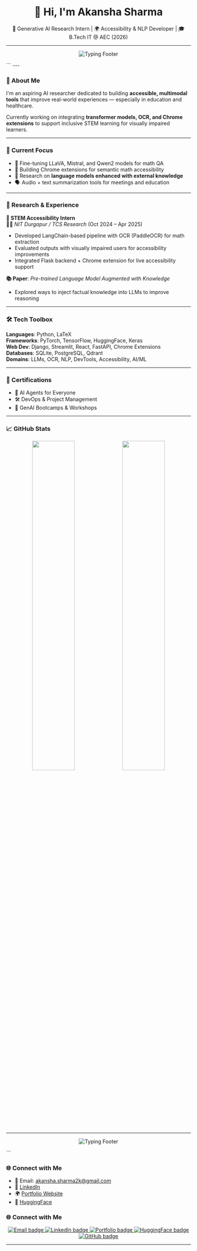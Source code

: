 <h1 align="center">👋 Hi, I'm Akansha Sharma</h1>
<p align="center">
  🧠 Generative AI Research Intern | 🌍 Accessibility & NLP Developer | 🎓 B.Tech IT @ AEC (2026)
</p>

---
<p align="center"> <img src="https://readme-typing-svg.herokuapp.com?font=Fira+Code&size=18&pause=1000&color=0AFFEF&center=true&vCenter=true&width=435&lines=Building+Empathetic+AI+for+Everyone;Driven+by+Accessibility+and+Impact" alt="Typing Footer" /> </p> ```
---

### 💬 About Me
I'm an aspiring AI researcher dedicated to building **accessible, multimodal tools** that improve real-world experiences — especially in education and healthcare.  

Currently working on integrating **transformer models, OCR, and Chrome extensions** to support inclusive STEM learning for visually impaired learners.

---

### 🔭 Current Focus
- 🤖 Fine-tuning LLaVA, Mistral, and Qwen2 models for math QA  
- 🧩 Building Chrome extensions for semantic math accessibility  
- 📘 Research on **language models enhanced with external knowledge**  
- 🗣️ Audio + text summarization tools for meetings and education

---

### 🧪 Research & Experience

**🔬 STEM Accessibility Intern**  
🧑‍💻 *NIT Durgapur / TCS Research* (Oct 2024 – Apr 2025)  
- Developed LangChain-based pipeline with OCR (PaddleOCR) for math extraction  
- Evaluated outputs with visually impaired users for accessibility improvements  
- Integrated Flask backend + Chrome extension for live accessibility support  

**📚 Paper**: *Pre-trained Language Model Augmented with Knowledge*  
- Explored ways to inject factual knowledge into LLMs to improve reasoning

---


### 🛠️ Tech Toolbox

**Languages**: Python, LaTeX  
**Frameworks**: PyTorch, TensorFlow, HuggingFace, Keras  
**Web Dev**: Django, Streamlit, React, FastAPI, Chrome Extensions  
**Databases**: SQLite, PostgreSQL, Qdrant  
**Domains**: LLMs, OCR, NLP, DevTools, Accessibility, AI/ML

---

### 📜 Certifications
- 🤖 AI Agents for Everyone  
- 🛠️ DevOps & Project Management  
- 🧠 GenAI Bootcamps & Workshops

---

### 📈 GitHub Stats
<p align="center">
  <img src="https://github-readme-stats.vercel.app/api?username=akansha-sharma&show_icons=true&theme=vision-friendly-dark" width="48%"/>
  <img src="https://github-readme-streak-stats.herokuapp.com/?user=akansha-sharma&theme=vision-friendly-dark" width="48%"/>
</p>

---

<p align="center"> <img src="https://readme-typing-svg.herokuapp.com?font=Fira+Code&size=18&pause=1000&color=0AFFEF&center=true&vCenter=true&width=435&lines=Building+Empathetic+AI+for+Everyone;Driven+by+Accessibility+and+Impact" alt="Typing Footer" /> </p> ```

### 🌐 Connect with Me
- 📧 Email: akansha.sharma2k@gmail.com  
- 🔗 [LinkedIn]([https://linkedin.com/in/your-link](https://www.linkedin.com/in/akansha-sharma-285994251/))  
- 🌍 [Portfolio Website]([https://your-portfolio-link.com](https://app--akansha-portfolio-assistant-c6c54332.base44.app/))  
- 🧠 [HuggingFace]([https://huggingface.co/your-profile](https://huggingface.co/akansha2k2))  
### 🌐 Connect with Me

<p align="center">
  <a href="mailto:akansha.sharma2k@gmail.com">
    <img src="https://img.shields.io/badge/Email-akansha.sharma2k%40gmail.com-orange?style=for-the-badge&logo=gmail" alt="Email badge" />
  </a>
  
  <a href="https://www.linkedin.com/in/akansha-sharma-ai](https://linkedin.com/in/your-link](https://www.linkedin.com/in/akansha-sharma-285994251/">
    <img src="https://img.shields.io/badge/LinkedIn-akansha--sharma--ai-blue?style=for-the-badge&logo=linkedin" alt="LinkedIn badge" />
  </a>
  
  <a href="https://akansha-access.netlify.app">
    <img src="https://img.shields.io/badge/Portfolio-akansha--access.netlify.app-lightgrey?style=for-the-badge&logo=githubpages" alt="Portfolio badge" />
  </a>
  
  <a href="https://huggingface.co/akansha-sharma">
    <img src="https://img.shields.io/badge/HuggingFace-akansha--sharma-yellow?style=for-the-badge&logo=huggingface" alt="HuggingFace badge" />
  </a>

  <a href="https://github.com/akansha-sharma">
    <img src="https://img.shields.io/badge/GitHub-akansha--sharma-black?style=for-the-badge&logo=github" alt="GitHub badge" />
  </a>
</p>

---

